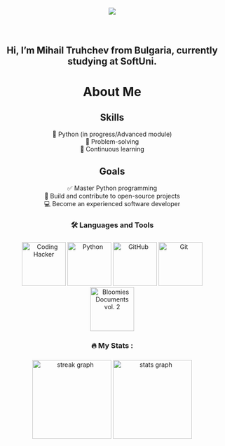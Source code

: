 <div align="center">
  <br>
  <img src="https://readme-typing-svg.herokuapp.com?color=36BCF7&size=24&center=true&vCenter=true&lines=Welcome+to+my+GitHub!;I+love+coding+in+Python;Let%27s+build+something+amazing!" />
  <br>
</div>

###

<br clear="both">

<div align="center">

<h2>Hi, I’m Mihail Truhchev from Bulgaria, currently studying at SoftUni.</h2>

<p>
  
# About Me

## **Skills**
 🐍 Python (in progress/Advanced module)  
 🧩 Problem-solving  
 📘 Continuous learning  

## **Goals**
 ✅ Master Python programming  
 🌟 Build and contribute to open-source projects  
 💻 Become an experienced software developer</p>

</div>

<h3 align="center">🛠 Languages and Tools  </h3>

###

<div align="center">
  <img src="https://media2.giphy.com/media/v1.Y2lkPTc5MGI3NjExZTh3YXBwNDA1dHVoaWJ3Ymw2Nno5MzFpbHpvZWplbmNnc2JubXl6MyZlcD12MV9pbnRlcm5hbF9naWZfYnlfaWQmY3Q9Zw/78XCFBGOlS6keY1Bil/giphy.gif" alt="Coding Hacker" height="100">
  <img src="https://media.giphy.com/media/UtEd87cLAH789bR5sk/giphy.gif" alt="Python" height="100"> 
  <img src="https://media1.giphy.com/media/v1.Y2lkPTc5MGI3NjExcHd4eXo2MTZkYTM0N21mYnN3NGZkYnFyOWlmZDYwNzM1ZWJ2OHVzZCZlcD12MV9pbnRlcm5hbF9naWZfYnlfaWQmY3Q9Zw/du3J3cXyzhj75IOgvA/giphy.gif" alt="GitHub" height="100">
  <img src="https://media.giphy.com/media/kH1DBkPNyZPOk0BxrM/giphy.gif" alt="Git" height="100">
  <img src="https://media1.giphy.com/media/v1.Y2lkPTc5MGI3NjExY2swcjdjeTg0MDJvdTZibWNkZGhmbjQ4NGZrYTBpeWRjYnBmNGplbyZlcD12MV9pbnRlcm5hbF9naWZfYnlfaWQmY3Q9Zw/hKwCkDIGGoWEtm6PHm/giphy.gif" alt="Bloomies Documents vol. 2" height="100">
</div>

###

<h3 align="center">🔥   My Stats :</h3>

###

<div align="center">
  <img src="https://streak-stats.demolab.com?user=TruhchevMihail&locale=en&mode=daily&theme=dark&hide_border=false&border_radius=5&order=3" height="180" alt="streak graph" />
  <img src="https://github-readme-stats.vercel.app/api?username=TruhchevMihail&hide_title=true&hide_rank=true&show_icons=true&include_all_commits=true&count_private=true&disable_animations=false&theme=dark&locale=en&hide_border=false&order=1" height="180" alt="stats graph" />
</div>
